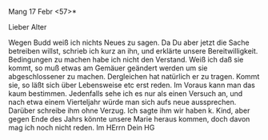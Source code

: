  Mang 17 Febr <57>*

Lieber Alter

Wegen Budd weiß ich nichts Neues zu sagen. Da Du aber jetzt die Sache betreiben willst, schrieb ich kurz an ihn, und erklärte unsere Bereitwilligkeit. Bedingungen zu machen habe ich nicht den Verstand. Weiß ich daß sie kommt, so muß etwas am Gemäuer geändert werden um sie abgeschlossener zu machen. Dergleichen hat natürlich er zu tragen. Kommt sie, so läßt sich über Lebensweise etc erst reden. Im Voraus kann man das kaum bestimmen. Jedenfalls sehe ich es nur als einen Versuch an, und nach etwa einem Vierteljahr würde man sich aufs neue aussprechen. Darüber schreibe ihm ohne Verzug. Ich sagte ihm wir haben k. Kind, aber gegen Ende des Jahrs könnte unsere Marie heraus kommen, doch davon mag ich noch nicht reden.  Im HErrn
 Dein HG

